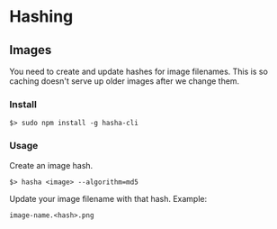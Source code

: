 # Hashing

## Images

You need to create and update hashes for image filenames. This is so caching doesn't serve up older images after we change them.

### Install

```
$> sudo npm install -g hasha-cli
```

### Usage

Create an image hash.
```
$> hasha <image> --algorithm=md5
```
Update your image filename with that hash. Example:
```
image-name.<hash>.png
```
